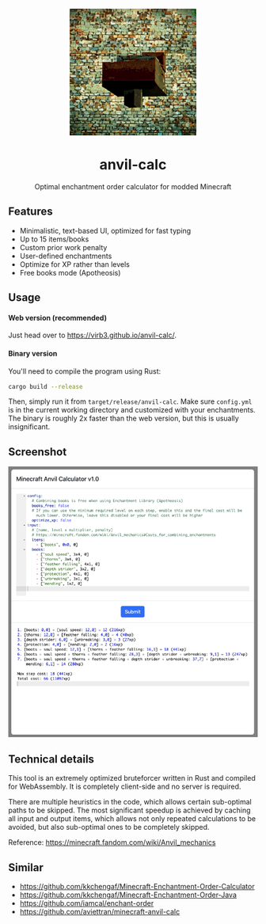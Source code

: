 <p align="center">
    <img width="256" heigth="256" src="logo.png">
    <h1 align="center">anvil-calc</h1>
    <p align="center">
        Optimal enchantment order calculator for modded Minecraft
    </p>
</p>


## Features

- Minimalistic, text-based UI, optimized for fast typing
- Up to 15 items/books
- Custom prior work penalty
- User-defined enchantments
- Optimize for XP rather than levels
- Free books mode (Apotheosis)

## Usage

#### Web version (recommended)

Just head over to https://virb3.github.io/anvil-calc/.

#### Binary version

You'll need to compile the program using Rust:

```bash
cargo build --release
```

Then, simply run it from `target/release/anvil-calc`. Make sure `config.yml` is in the current working directory and customized with your enchantments. The binary is roughly 2x faster than the web version, but this is usually insignificant.

## Screenshot

<p align="center">
	<img width="512"  src="screenshot.png">
</p>

## Technical details

This tool is an extremely optimized bruteforcer written in Rust and compiled for WebAssembly. It is completely client-side and no server is required.

There are multiple heuristics in the code, which allows certain sub-optimal paths to be skipped. The most significant speedup is achieved by caching all input and output items, which allows not only repeated calculations to be avoided, but also sub-optimal ones to be completely skipped.

Reference: https://minecraft.fandom.com/wiki/Anvil_mechanics

## Similar

- https://github.com/kkchengaf/Minecraft-Enchantment-Order-Calculator
- https://github.com/kkchengaf/Minecraft-Enchantment-Order-Java
- https://github.com/iamcal/enchant-order
- https://github.com/aviettran/minecraft-anvil-calc